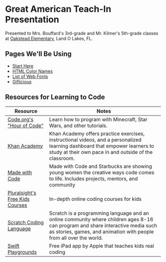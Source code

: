 # Great American Teach-In Presentation
Presented to Mrs. Bouffard's 3rd-grade and Mr. Kilmer's 5th-grade classes at 
[Oakstead Elementary](http://oes.pasco.k12.fl.us/oes_web/Home.html/), Land O Lakes, FL.

## Pages We'll Be Using
- [Start Here](http://codepen.io/wlc3/pen/eBzXKm?editors=1000)
- [HTML Color Names](https://en.wikipedia.org/wiki/Web_colors#HTML_color_names)
- [List of Web Fonts](http://www.cssfontstack.com/)
- [Giflicious](http://www.giflicious.com/)

## Resources for Learning to Code
| Resource | Notes |
|---|---|
| [Code.org's "Hour of Code"](https://code.org/learn) | Learn how to program with Minecraft, Star Wars, and other tutorials. |
| [Khan Academy](https://www.khanacademy.org/computing)  | Khan Academy offers practice exercises, instructional videos, and a personalized learning dashboard that empower learners to study at their own pace in and outside of the classroom.   |
| [Made with Code](https://www.madewithcode.com/home/)  | Made with Code and Starbucks are showing young women the creative ways code comes to life. Includes projects, mentors, and community |
| [Pluralsight's Free Kids Courses](https://www.pluralsight.com/kids-courses) | In-depth online coding courses for kids |
| [Scratch Coding Language](https://scratch.mit.edu/parents/) | Scratch is a programming language and an online community where children ages 8-16 can program and share interactive media such as stories, games, and animation with people from all over the world.  |
| [Swift Playgrounds](http://www.apple.com/swift/playgrounds/) | Free iPad app by Apple that teaches kids real coding |
